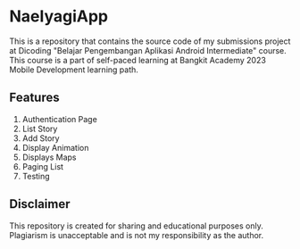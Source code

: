 # NaeIyagiApp
This is a repository that contains the source code of my submissions project at Dicoding "Belajar Pengembangan Aplikasi Android Intermediate" course. This course is a part of self-paced learning at Bangkit Academy 2023 Mobile Development learning path.

## Features
1. Authentication Page
2. List Story
3. Add Story
4. Display Animation
5. Displays Maps
6. Paging List
7. Testing

## Disclaimer
This repository is created for sharing and educational purposes only. Plagiarism is unacceptable and is not my responsibility as the author.
